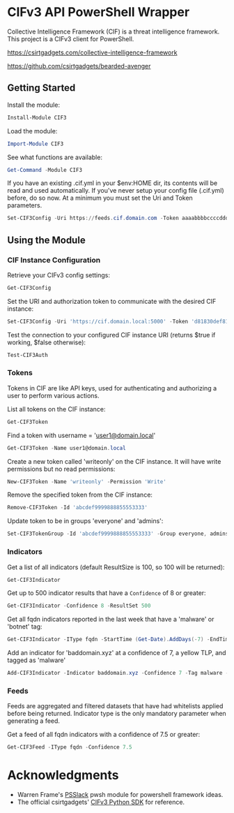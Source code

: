 # CIFv3 API PowerShell Wrapper

Collective Intelligence Framework (CIF) is a threat intelligence framework. This project is a CIFv3 client for PowerShell.

<https://csirtgadgets.com/collective-intelligence-framework>

<https://github.com/csirtgadgets/bearded-avenger>

## Getting Started

Install the module:

```powershell
Install-Module CIF3
```

Load the module:

```powershell
Import-Module CIF3
```

See what functions are available:

```powershell
Get-Command -Module CIF3
```

If you have an existing .cif.yml in your $env:HOME dir, its contents will be read and used automatically. If you've never setup your config file (.cif.yml) before, do so now. At a minimum you must set the Uri and Token parameters.

```powershell
Set-CIF3Config -Uri https://feeds.cif.domain.com -Token aaaabbbbccccdddd
```

## Using the Module

### CIF Instance Configuration

Retrieve your CIFv3 config settings:

```powershell
Get-CIF3Config
```

Set the URI and authorization token to communicate with the desired CIF instance:

```powershell
Set-CIF3Config -Uri 'https://cif.domain.local:5000' -Token 'd81830def81a871f2adbf00c5000000'
```

Test the connection to your configured CIF instance URI (returns $true if working, $false otherwise):

```powershell
Test-CIF3Auth
```

### Tokens

Tokens in CIF are like API keys, used for authenticating and authorizing a user to perform various actions.

List all tokens on the CIF instance:

```powershell
Get-CIF3Token
```

Find a token with username = 'user1@domain.local'

```powershell
Get-CIF3Token -Name user1@domain.local
```

Create a new token called 'writeonly' on the CIF instance. It will have write permissions but no read permissions:

```powershell
New-CIF3Token -Name 'writeonly' -Permission 'Write'
```

Remove the specified token from the CIF instance:

```powershell
Remove-CIF3Token -Id 'abcdef9999888855553333'
```

Update token to be in groups 'everyone' and 'admins':

```powershell
Set-CIF3TokenGroup -Id 'abcdef9999888855553333' -Group everyone, admins
```

### Indicators

Get a list of all indicators (default ResultSize is 100, so 100 will be returned):

```powershell
Get-CIF3Indicator
```

Get up to 500 indicator results that have a `Confidence` of 8 or greater:

```powershell
Get-CIF3Indicator -Confidence 8 -ResultSet 500
```

Get all fqdn indicators reported in the last week that have a 'malware' or 'botnet' tag:

```powershell
Get-CIF3Indicator -IType fqdn -StartTime (Get-Date).AddDays(-7) -EndTime (Get-Date) -Tag malware, botnet
```

Add an indicator for 'baddomain.xyz' at a confidence of 7, a yellow TLP, and tagged as 'malware'

```powershell
Add-CIF3Indicator -Indicator baddomain.xyz -Confidence 7 -Tag malware -TLP yellow
```

### Feeds

Feeds are aggregated and filtered datasets that have had whitelists applied before being returned. Indicator type is the only mandatory parameter when generating a feed.

Get a feed of all fqdn indicators with a confidence of 7.5 or greater:

```powershell
Get-CIF3Feed -IType fqdn -Confidence 7.5
```

# Acknowledgments

* Warren Frame's [PSSlack](https://github.com/RamblingCookieMonster/PSSlack) pwsh module for powershell framework ideas.
* The official csirtgadgets' [CIFv3 Python SDK](https://github.com/csirtgadgets/cifsdk-py-v3) for reference.
